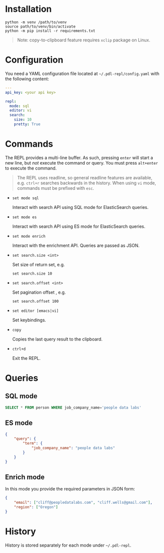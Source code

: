 Installation
==============
```
python -m venv /path/to/venv
source path/to/venv/bin/activate
python -m pip install -r requirements.txt
```

> Note: copy-to-clipboard feature requires `xclip` package on Linux.

Configuration
=============
You need a YAML configuration file located at `~/.pdl-repl/config.yaml` with
the following content:
```yaml
---
api_key: <your api key>

repl:
  mode: sql
  editor: vi
  search:
    size: 10
    pretty: True
```

Commands
========
The REPL provides a multi-line buffer. As such, pressing `enter` will start a
new line, but _not_ execute the command or query. You must press `alt+enter` to
execute the command.

> The REPL uses readline, so general readline features are available,
e.g. `ctrl+r`
searches backwards in the history. When using `vi` mode, commands must be prefixed with `esc`.


- `set mode sql`

    Interact with search API using SQL mode for ElasticSearch queries.

- `set mode es`

    Interact with search API using ES mode for ElasticSearch queries.

- `set mode enrich`

    Interact with the enrichment API. Queries are passed as JSON.

- `set search.size <int>`

    Set size of return set, e.g.
    ```
    set search.size 10
    ```

- `set search.offset <int>`

    Set pagination offset , e.g.
    ```
    set search.offset 100
    ```

- `set editor [emacs|vi]`

    Set keybindings.

- `copy`

    Copies the last query result to the clipboard.

- `ctrl+d`

    Exit the REPL.


Queries
=======
SQL mode
--------
```sql
SELECT * FROM person WHERE job_company_name='people data labs'
```

ES mode
-------
```json
{
    "query": {
        "term": {
            "job_company_name": "people data labs"
        }
    }
}
```

Enrich mode
-----------
In this mode you provide the required parameters in JSON form:
```json
{
    "email": ["cliff@peopledatalabs.com", "cliff.wells@gmail.com"],
    "region": ["Oregon"]
}
```

History
=======
History is stored separately for each mode under `~/.pdl-repl`.
